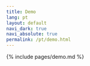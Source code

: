 ```yaml
---
title: Demo
lang: pt
layout: default
navi_dark: true
navi_absolute: true
permalink: /pt/demo.html
---
```


{% include pages/demo.md %}

